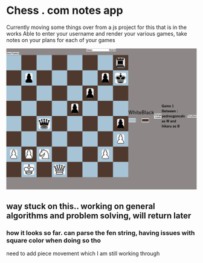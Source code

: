 # Chess . com notes app
Currently moving some things over from a js project for this that is in the works
Able to enter your username and render your various games, take notes on your plans for each of your games

![How it looks](index.png)
## way stuck on this.. working on general algorithms and problem solving, will return later
### how it looks so far. can parse the fen string, having issues with square color when doing so tho
need to add piece movement which I am still working through

